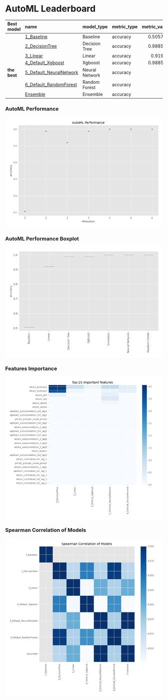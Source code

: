 # AutoML Leaderboard

| Best model   | name                                                         | model_type     | metric_type   |   metric_value |   train_time |
|:-------------|:-------------------------------------------------------------|:---------------|:--------------|---------------:|-------------:|
|              | [1_Baseline](1_Baseline/README.md)                           | Baseline       | accuracy      |       0.505747 |         8.92 |
|              | [2_DecisionTree](2_DecisionTree/README.md)                   | Decision Tree  | accuracy      |       0.988506 |        12.31 |
|              | [3_Linear](3_Linear/README.md)                               | Linear         | accuracy      |       0.91954  |        11.78 |
|              | [4_Default_Xgboost](4_Default_Xgboost/README.md)             | Xgboost        | accuracy      |       0.988506 |        12.05 |
| **the best** | [5_Default_NeuralNetwork](5_Default_NeuralNetwork/README.md) | Neural Network | accuracy      |       1        |        10.64 |
|              | [6_Default_RandomForest](6_Default_RandomForest/README.md)   | Random Forest  | accuracy      |       1        |        15.73 |
|              | [Ensemble](Ensemble/README.md)                               | Ensemble       | accuracy      |       1        |         0.32 |

### AutoML Performance
![AutoML Performance](ldb_performance.png)

### AutoML Performance Boxplot
![AutoML Performance Boxplot](ldb_performance_boxplot.png)

### Features Importance
![features importance across models](features_heatmap.png)



### Spearman Correlation of Models
![models spearman correlation](correlation_heatmap.png)

